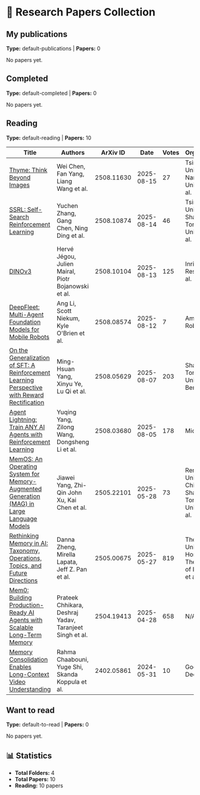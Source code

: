 # 📂 Research Papers Collection

## My publications
**Type:** default-publications | **Papers:** 0

No papers yet.

## Completed
**Type:** default-completed | **Papers:** 0

No papers yet.

## Reading
**Type:** default-reading | **Papers:** 10

| Title | Authors | ArXiv ID | Date | Votes | Organizations |
|-------|---------|----------|------|-------|---------------|
| [Thyme: Think Beyond Images](https://arxiv.org/abs/2508.11630) | Wei Chen, Fan Yang, Liang Wang et al. | 2508.11630 | 2025-08-15 | 27 | Tsinghua University, Nanjing University et al. |
| [SSRL: Self-Search Reinforcement Learning](https://arxiv.org/abs/2508.10874) | Yuchen Zhang, Gang Chen, Ning Ding et al. | 2508.10874 | 2025-08-14 | 46 | Tsinghua University, Shanghai Jiao Tong University et al. |
| [DINOv3](https://arxiv.org/abs/2508.10104) | Hervé Jégou, Julien Mairal, Piotr Bojanowski et al. | 2508.10104 | 2025-08-13 | 125 | Inria, Meta AI Research et al. |
| [DeepFleet: Multi-Agent Foundation Models for Mobile Robots](https://arxiv.org/abs/2508.08574) | Ang Li, Scott Niekum, Kyle O'Brien et al. | 2508.08574 | 2025-08-12 | 7 | Amazon Robotics |
| [On the Generalization of SFT: A Reinforcement Learning Perspective with Reward Rectification](https://arxiv.org/abs/2508.05629) | Ming-Hsuan Yang, Xinyu Ye, Lu Qi et al. | 2508.05629 | 2025-08-07 | 203 | Shanghai Jiao Tong University, UC Berkeley et al. |
| [Agent Lightning: Train ANY AI Agents with Reinforcement Learning](https://arxiv.org/abs/2508.03680) | Yuqing Yang, Zilong Wang, Dongsheng Li et al. | 2508.03680 | 2025-08-05 | 178 | Microsoft |
| [MemOS: An Operating System for Memory-Augmented Generation (MAG) in  Large Language Models](https://arxiv.org/abs/2505.22101) | Jiawei Yang, Zhi-Qin John Xu, Kai Chen et al. | 2505.22101 | 2025-05-28 | 73 | Renmin University of China, Shanghai Jiao Tong University et al. |
| [Rethinking Memory in AI: Taxonomy, Operations, Topics, and Future  Directions](https://arxiv.org/abs/2505.00675) | Danna Zheng, Mirella Lapata, Jeff Z. Pan et al. | 2505.00675 | 2025-05-27 | 819 | The Chinese University of Hong Kong, The University of Edinburgh et al. |
| [Mem0: Building Production-Ready AI Agents with Scalable Long-Term Memory](https://arxiv.org/abs/2504.19413) | Prateek Chhikara, Deshraj Yadav, Taranjeet Singh et al. | 2504.19413 | 2025-04-28 | 658 | N/A |
| [Memory Consolidation Enables Long-Context Video Understanding](https://arxiv.org/abs/2402.05861) | Rahma Chaabouni, Yuge Shi, Skanda Koppula et al. | 2402.05861 | 2024-05-31 | 10 | Google DeepMind |

## Want to read
**Type:** default-to-read | **Papers:** 0

No papers yet.

## 📊 Statistics

- **Total Folders:** 4
- **Total Papers:** 10
- **Reading:** 10 papers
